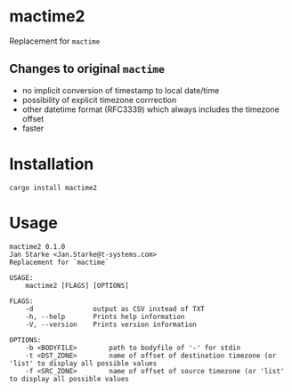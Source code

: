 # mactime2
Replacement for `mactime`

## Changes to original `mactime`

 - no implicit conversion of timestamp to local date/time
 - possibility of explicit timezone corrrection
 - other datetime format (RFC3339) which always includes the timezone offset
 - faster

# Installation

```shell
cargo install mactime2
```

# Usage

```
mactime2 0.1.0
Jan Starke <Jan.Starke@t-systems.com>
Replacement for `mactime`

USAGE:
    mactime2 [FLAGS] [OPTIONS]

FLAGS:
    -d               output as CSV instead of TXT
    -h, --help       Prints help information
    -V, --version    Prints version information

OPTIONS:
    -b <BODYFILE>        path to bodyfile of '-' for stdin
    -t <DST_ZONE>        name of offset of destination timezone (or 'list' to display all possible values
    -f <SRC_ZONE>        name of offset of source timezone (or 'list' to display all possible values
```